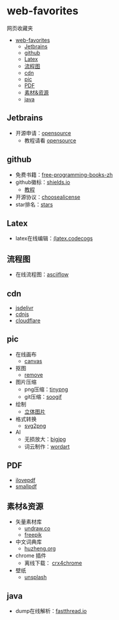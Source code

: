 # web-favorites
网页收藏夹

- [web-favorites](#web-favorites)
  - [Jetbrains](#jetbrains)
  - [github](#github)
  - [Latex](#latex)
  - [流程图](#流程图)
  - [cdn](#cdn)
  - [pic](#pic)
  - [PDF](#pdf)
  - [素材&资源](#素材资源)
  - [java](#java)
  
## Jetbrains

- 开源申请：[opensource](https://www.jetbrains.com/shop/eform/opensource?product=ALL) 
  - 教程请看 [opensource](jetbrains/opensource.md)

## github

- 免费书籍：[free-programming-books-zh](https://github.com/EbookFoundation/free-programming-books/blob/main/books/free-programming-books-zh.md)
- github徽标：[shields.io](https://shields.io/)
  - [教程](https://juejin.cn/post/6844903476498022414)
- 开源协议：[choosealicense](https://choosealicense.com/)
- star排名：[stars](https://github.com/search?q=stars:%3E1&s=stars&type=Repositories) 

## Latex

- latex在线编辑：[(latex.codecogs](https://latex.codecogs.com/)

## 流程图

- 在线流程图：[asciiflow](https://asciiflow.com/#/)

## cdn

- [jsdelivr](https://www.jsdelivr.com/)
- [cdnjs](https://cdnjs.com/)
- [cloudflare](https://www.cloudflare.com/zh-cn/)

## pic

- 在线画布
  - [canvas](https://canvas.apps.chrome/)
- 抠图
  - [remove](https://www.remove.bg/zh)
- 图片压缩
  - png压缩：[tinypng](https://tinypng.com/)
  - git压缩：[soogif](https://www.soogif.com/compress)
- 绘制
  - [立体图片](https://pissang.github.io/voxelize-image/)
- 格式转换
  - [svg2png](https://svgtopng.com/zh/)
- AI
  - 无损放大：[bigjpg](https://bigjpg.com/zh)
  - 词云制作：[wordart](http://www.wordart.cc/)

## PDF

- [ilovepdf](https://www.ilovepdf.com/)
- [smallpdf](https://smallpdf.com/)

## 素材&资源

- 矢量素材库
  - [undraw.co](https://undraw.co/)
  - [freepik](https://www.freepik.com)
- 中文词典库
  - [huzheng.org](http://download.huzheng.org/zh_CN/)
- chrome 插件
  - 离线下载： [crx4chrome](https://www.crx4chrome.com/)
- 壁纸
  - [unsplash](https://unsplash.com/wallpapers/desktop)

## java

- dump在线解析：[fastthread.io](https://fastthread.io/)